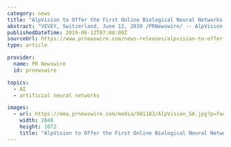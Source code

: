 ```yaml
---
category: news
title: "AlpVision to Offer the First Online Biological Neural Networks (BNN) Servers Subscription Services for Artificial Intelligence Researchers"
abstract: "VEVEY, Switzerland, June 12, 2019 /PRNewswire/ -- AlpVision SA, a pioneering information and communication technology company and a global leader in advanced signal processing applications, announces at the AI summit in London the release plan of ..."
publishedDateTime: 2019-06-12T07:08:00Z
sourceUrl: https://www.prnewswire.com/news-releases/alpvision-to-offer-the-first-online-biological-neural-networks-bnn-servers-subscription-services-for-artificial-intelligence-researchers-300865896.html
type: article

provider:
  name: PR Newswire
  id: prnewswire

topics:
  - AI
  - artificial neural networks

images:
  - url: https://mma.prnewswire.com/media/901183/AlpVision_SA.jpg?p=facebook
    width: 2048
    height: 1072
    title: "AlpVision to Offer the First Online Biological Neural Networks (BNN) Servers Subscription Services for Artificial Intelligence Researchers"
---
```

